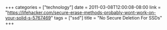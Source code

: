 +++
categories = ["technology"]
date = 2011-03-08T12:00:08-08:00
link = "https://lifehacker.com/secure-erase-methods-probably-wont-work-on-your-solid-s-5767469"
tags = ["ssd"]
title = "No Secure Deletion For SSDs"
+++
